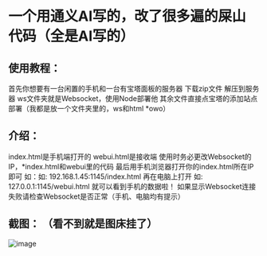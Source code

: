 # 一个用通义AI写的，改了很多遍的屎山代码（全是AI写的）
## 使用教程：
首先你想要有一台闲置的手机和一台有宝塔面板的服务器
下载zip文件
解压到服务器
ws文件夹就是Websocket，使用Node部署他
其余文件直接点宝塔的添加站点部署（我都是放一个文件夹里的，ws和html  *owo）
## 介绍：
index.html是手机端打开的
webui.html是接收端
使用时务必更改Websocket的IP，*index.html和webui里的代码
最后用手机浏览器打开你的index.html所在IP即可 如：如: 192.168.1.45:1145/index.html
再在电脑上打开 如: 127.0.0.1:1145/webui.html 就可以看到手机的数据啦！
如果显示Websocket连接失败请检查Websocket是否正常（手机、电脑均有提示）
## 截图： （看不到就是图床挂了）
![image](https://img.picui.cn/free/2024/09/17/66e8ffd880e39.png)
